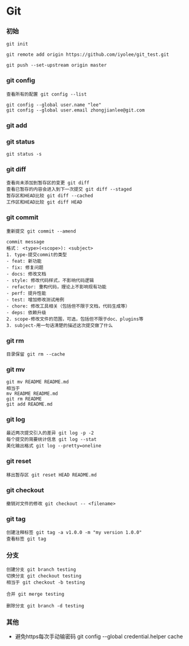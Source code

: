 # Git
### 初始
```
git init

git remote add origin https://github.com/iyolee/git_test.git

git push --set-upstream origin master
```
### git config
```
查看所有的配置 git config --list

git config --global user.name "lee"
git config --global user.email zhongjianlee@git.com
```
### git add 

### git status
```
git status -s
```
### git diff
```
查看尚未添加到暂存区的变更 git diff
查看已暂存的内容会进入到下一次提交 git diff --staged
暂存区和HEAD比较 git diff --cached
工作区和HEAD比较 git diff HEAD
```

### git commit
```
重新提交 git commit --amend

commit message
格式： <type>(<scope>): <subject>
1. type-提交commit的类型
- feat: 新功能
- fix: 修复问题
- docs: 修改文档
- style: 修改代码样式，不影响代码逻辑
- refactor: 重构代码，理论上不影响现有功能
- perf: 提升性能
- test: 增加修改测试用例
- chore: 修改工具相关（包括但不限于文档，代码生成等）
- deps: 依赖升级
2. scope-修改文件的范围，可选，包括但不限于doc、plugins等
3. subject-用一句话清楚的描述这次提交做了什么
```

### git rm
```
目录保留 git rm --cache
```

### git mv
```
git mv README README.md
相当于
mv README README.md
git rm README
git add README.md
```

### git log
```
最近两次提交引入的差异 git log -p -2
每个提交的简要统计信息 git log --stat
美化输出格式 git log --pretty=oneline
```

### git reset
```
移出暂存区 git reset HEAD README.md
```

### git checkout
```
撤销对文件的修改 git checkout -- <filename>
```

### git tag
```
创建注释标签 git tag -a v1.0.0 -m "my version 1.0.0"
查看标签 git tag
```

### 分支
```
创建分支 git branch testing
切换分支 git checkout testing
相当于 git checkout -b testing

合并 git merge testing

删除分支 git branch -d testing
```

### 其他
- 避免https每次手动输密码 git config --global credential.helper cache